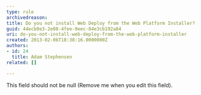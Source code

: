 ```yaml
---
type: rule
archivedreason: 
title: Do you not install Web Deploy from the Web Platform Installer?
guid: 44ecb0e3-2e08-4fee-9eec-84e3cb192a84
uri: do-you-not-install-web-deploy-from-the-web-platform-installer
created: 2013-02-06T18:38:16.0000000Z
authors:
- id: 24
  title: Adam Stephensen
related: []

---
```



This field should not be null (Remove me when you edit this field).
<br><excerpt class='endintro'></excerpt><br>



